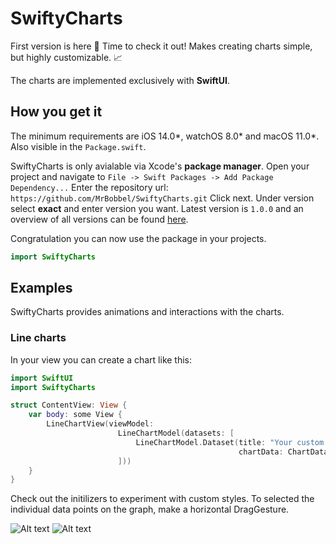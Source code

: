 # SwiftyCharts

First version is here 🎉 Time to check it out!
Makes creating charts simple, but highly customizable. 📈

The charts are implemented exclusively with **SwiftUI**.

## How you get it

The minimum requirements are iOS 14.0*, watchOS 8.0* and macOS 11.0*. Also visible in the `Package.swift`.

SwiftyCharts is only avialable via Xcode's **package manager**.
Open your project and navigate to `File -> Swift Packages -> Add Package Dependency...`
Enter the repository url: `https://github.com/MrBobbel/SwiftyCharts.git`
Click next. Under version select **exact** and enter version you want. Latest version is `1.0.0` and an overview of all versions can be found [here](https://github.com/MrBobbel/SwiftyCharts/releases).

Congratulation you can now use the package in your projects.
```swift
import SwiftyCharts
```

## Examples

SwiftyCharts provides animations and interactions with the charts.

### Line charts

In your view you can create a chart like this:
```swift
import SwiftUI
import SwiftyCharts

struct ContentView: View {
    var body: some View {
        LineChartView(viewModel:
                        LineChartModel(datasets: [
                            LineChartModel.Dataset(title: "Your custom dataset 1",
                                                   chartData: ChartData(dataPoints: [1, 2, 6, 4, 9, 8]))
                        ]))
    }
}
```

Check out the initilizers to experiment with custom styles.
To selected the individual data points on the graph, make a horizontal DragGesture.


![Alt text](/../Resources/Images/Images/LineChartRainbow.png?raw=true)
![Alt text](/../Resources/Images/Images/LineChartBlue.png?raw=true)
